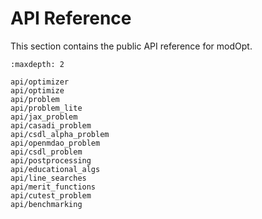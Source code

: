 # API Reference
This section contains the public API reference for modOpt.

```{toctree}
:maxdepth: 2

api/optimizer
api/optimize
api/problem
api/problem_lite
api/jax_problem
api/casadi_problem
api/csdl_alpha_problem
api/openmdao_problem
api/csdl_problem
api/postprocessing
api/educational_algs
api/line_searches
api/merit_functions
api/cutest_problem
api/benchmarking
```